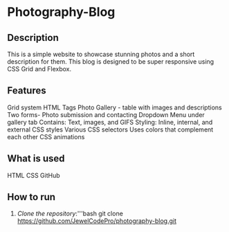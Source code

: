 # Photography-Blog
## Description  
This is a simple website to showcase stunning photos and a short description for them. This blog is designed to be super responsive using CSS Grid and Flexbox. 

## Features
Grid system 
HTML Tags
Photo Gallery - table with images and descriptions
Two forms- Photo submission and contacting
Dropdown Menu under gallery tab
Contains: Text, images, and GIFS
Styling: Inline, internal, and external CSS styles 
Various CSS selectors 
Uses colors that complement each other 
CSS animations

## What is used 
HTML
CSS
GitHub

## How to run 
1. *Clone the repository*:'''bash git clone https://github.com/JewelCodePro/photography-blog.git 
